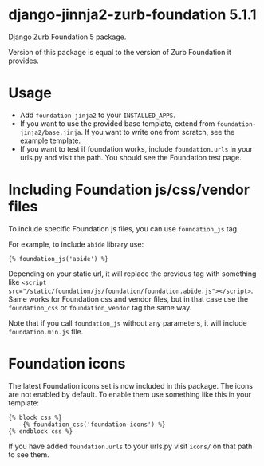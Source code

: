 django-jinnja2-zurb-foundation 5.1.1
============================

Django Zurb Foundation 5 package.

Version of this package is equal to the version of Zurb Foundation it provides.

Usage
=====

- Add `foundation-jinja2` to your `INSTALLED_APPS`.
- If you want to use the provided base template, extend from `foundation-jinja2/base.jinja`. If you want to write one from scratch, see the example template.
- If you want to test if foundation works, include `foundation.urls` in your urls.py and visit the path. You should see the Foundation test page.

Including Foundation js/css/vendor files
=============================================

To include specific Foundation js files, you can use `foundation_js` tag.

For example, to include `abide` library use:

    {% foundation_js('abide') %}

Depending on your static url, it will replace the previous tag with something like `<script src="/static/foundation/js/foundation/foundation.abide.js"></script>`.
Same works for Foundation css and vendor files, but in that case use the `foundation_css` or `foundation_vendor` tag the same way.

Note that if you call `foundation_js` without any parameters, it will include `foundation.min.js` file.

Foundation icons
================

The latest Foundation icons set is now included in this package.
The icons are not enabled by default. To enable them use something like this in your template:

    {% block css %}
        {% foundation_css('foundation-icons') %}
    {% endblock css %}

If you have added `foundation.urls` to your urls.py visit `icons/` on that path to see them.

